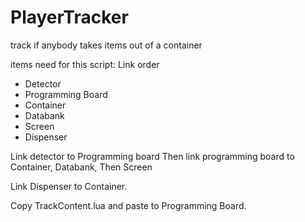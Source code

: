 # PlayerTracker
track if anybody takes items out of a container


items need for this script:
Link order 
- Detector
- Programming Board 
- Container
- Databank 
- Screen 
- Dispenser

 Link detector to Programming board 
 Then link programming board to Container, Databank,
 Then Screen

 Link Dispenser to Container.

  Copy TrackContent.lua and paste to Programming Board. 

